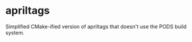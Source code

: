 apriltags
=========

Simplified CMake-ified version of apriltags that doesn't use the PODS build system.
